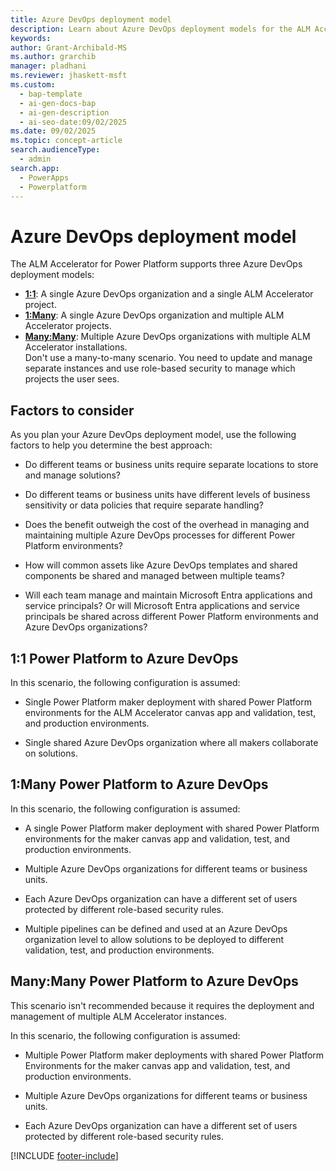 ```yaml
---
title: Azure DevOps deployment model
description: Learn about Azure DevOps deployment models for the ALM Accelerator for Power Platform.
keywords: 
author: Grant-Archibald-MS
ms.author: grarchib
manager: pladhani
ms.reviewer: jhaskett-msft
ms.custom:
  - bap-template
  - ai-gen-docs-bap
  - ai-gen-description
  - ai-seo-date:09/02/2025
ms.date: 09/02/2025
ms.topic: concept-article
search.audienceType:
  - admin
search.app:
  - PowerApps
  - Powerplatform
---
```


# Azure DevOps deployment model

The ALM Accelerator for Power Platform supports three Azure DevOps deployment models:

- [**1:1**](#11-power-platform-to-azure-devops): A single Azure DevOps organization and a single ALM Accelerator project.
- [**1:Many**](#1many-power-platform-to-azure-devops): A single Azure DevOps organization and multiple ALM Accelerator projects.
- [**Many:Many**](#manymany-power-platform-to-azure-devops): Multiple Azure DevOps organizations with multiple ALM Accelerator installations.  
    Don't use a many-to-many scenario. You need to update and manage separate instances and use role-based security to manage which projects the user sees.

## Factors to consider

As you plan your Azure DevOps deployment model, use the following factors to help you determine the best approach:

- Do different teams or business units require separate locations to store and manage solutions?

- Do different teams or business units have different levels of business sensitivity or data policies that require separate handling?

- Does the benefit outweigh the cost of the overhead in managing and maintaining multiple Azure DevOps processes for different Power Platform environments?

- How will common assets like Azure DevOps templates and shared components be shared and managed between multiple teams?

- Will each team manage and maintain Microsoft Entra applications and service principals? Or will Microsoft Entra applications and service principals be shared across different Power Platform environments and Azure DevOps organizations?

## 1:1 Power Platform to Azure DevOps

In this scenario, the following configuration is assumed:

- Single Power Platform maker deployment with shared Power Platform environments for the ALM Accelerator canvas app and validation, test, and production environments.

- Single shared Azure DevOps organization where all makers collaborate on solutions.

## 1:Many Power Platform to Azure DevOps

In this scenario, the following configuration is assumed:

- A single Power Platform maker deployment with shared Power Platform environments for the maker canvas app and validation, test, and production environments.

- Multiple Azure DevOps organizations for different teams or business units.

- Each Azure DevOps organization can have a different set of users protected by different role-based security rules.

- Multiple pipelines can be defined and used at an Azure DevOps organization level to allow solutions to be deployed to different validation, test, and production environments.

## Many:Many Power Platform to Azure DevOps

This scenario isn't recommended because it requires the deployment and management of multiple ALM Accelerator instances.

In this scenario, the following configuration is assumed:

- Multiple Power Platform maker deployments with shared Power Platform Environments for the maker canvas app and validation, test, and production environments.

- Multiple Azure DevOps organizations for different teams or business units.

- Each Azure DevOps organization can have a different set of users protected by different role-based security rules.

[!INCLUDE [footer-include](../../../includes/footer-banner.md)]
